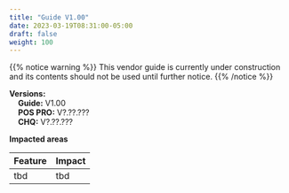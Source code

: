 ```yaml
---
title: "Guide V1.00"
date: 2023-03-19T08:31:00-05:00
draft: false
weight: 100
---
```

<!-- ---- weight should be the guide's version nbr minus leading zeros and the
          decimal point. -->

{{% notice warning %}}
This vendor guide is currently under construction and its contents should not be used until further notice.
{{% /notice %}}

**Versions:**  
&nbsp;&nbsp;&nbsp;&nbsp;**Guide:** V1.00  
&nbsp;&nbsp;&nbsp;&nbsp;**POS PRO:** V?.??.???  
&nbsp;&nbsp;&nbsp;&nbsp;**CHQ:** V?.??.???

**Impacted areas**

**Feature** | **Impact** |
---- | ---- |
tbd | tbd |